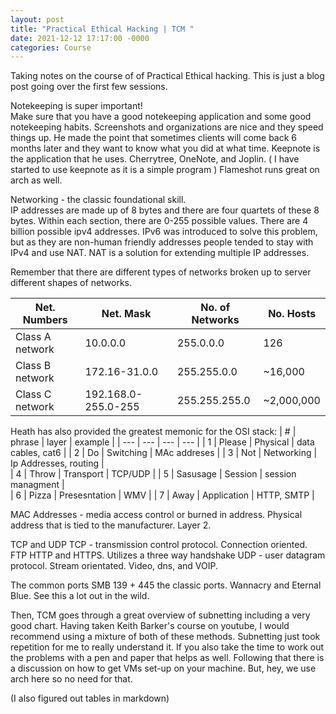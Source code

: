 ```yaml
---
layout: post
title: "Practical Ethical Hacking | TCM "
date: 2021-12-12 17:17:00 -0000
categories: Course
---
```


Taking notes on the course of of Practical Ethical hacking. This is just a blog post going over the first few sessions.  

Notekeeping is super important!  
Make sure that you have a good notekeeping application and some good notekeeping habits. Screenshots and organizations are nice and they speed things up. He made the point that sometimes 
clients will come back 6 months later and they want to know what you did at what time. Keepnote is the application that he uses. Cherrytree, OneNote, and Joplin. ( I have started to use keepnote as it is a simple program ) Flameshot runs great on arch as well.  

Networking - the classic foundational skill.   
IP addresses are made up of 8 bytes and there are four quartets of these 8 bytes. Within each section, there are 0-255 possible values. There are 4 billion possible ipv4 addresses. IPv6 was introduced to solve this problem, but as they are non-human friendly addresses people tended to stay with IPv4 and use NAT. NAT is a solution for extending multiple IP addresses. 

Remember that there are different types of networks broken up to server different shapes of networks. 

|  Net. Numbers | Net. Mask | No. of Networks | No. Hosts |    
| --- | --- | --- | --- |
|Class A network | 10.0.0.0 | 255.0.0.0 | 126 | ~16,000,000 |
|Class B network | 172.16-31.0.0 | 255.255.0.0 | ~16,000 | ~65,000 |
|Class C network | 192.168.0-255.0-255 | 255.255.255.0 | ~2,000,000 | ~254 |
  
Heath has also provided the greatest memonic for the OSI stack: 
| # | phrase | layer | example | 
| --- | --- | --- | --- |
| 1 | Please | Physical | data cables, cat6 | 
| 2 | Do | Switching | MAc addreses | 
| 3 | Not | Networking | Ip Addresses, routing |  
| 4 | Throw | Transport | TCP/UDP | 
| 5 | Sasusage | Session | session managment |  
| 6 | Pizza | Presesntation | WMV | 
| 7 | Away | Application | HTTP, SMTP |   

MAC Addresses - media access control or burned in address. Physical address that is tied to the manufacturer. Layer 2. 

TCP and UDP 
TCP - transmission control protocol. Connection oriented. FTP HTTP and HTTPS. Utilizes a three way handshake
UDP - user datagram protocol. Stream orientated. Video, dns, and VOIP.

The common ports 
SMB 139 + 445 the classic ports. Wannacry and Eternal Blue. See this a lot out in the wild.

Then, TCM goes through a great overview of subnetting including a very good chart. Having taken Keith Barker's course on youtube, I would recommend using a mixture of both of these methods. Subnetting just took repetition for me to really understand it. If you also take the time to work out the problems with a pen and paper that helps as well. Following that there is a discussion on how to get 
VMs set-up on your machine. But, hey, we use arch here so no need for that.  

(I also figured out tables in markdown) 
